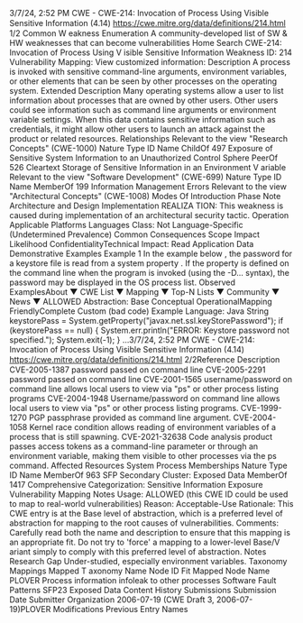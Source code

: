 3/7/24, 2:52 PM CWE - CWE-214: Invocation of Process Using Visible Sensitive Information (4.14)
https://cwe.mitre.org/data/deﬁnitions/214.html 1/2
Common W eakness Enumeration
A community-developed list of SW & HW weaknesses that can become
vulnerabilities
Home Search
CWE-214: Invocation of Process Using V isible Sensitive Information
Weakness ID: 214
Vulnerability Mapping: 
View customized information:
 Description
A process is invoked with sensitive command-line arguments, environment variables, or other elements that can be seen by other
processes on the operating system.
 Extended Description
Many operating systems allow a user to list information about processes that are owned by other users. Other users could see
information such as command line arguments or environment variable settings. When this data contains sensitive information such as
credentials, it might allow other users to launch an attack against the product or related resources.
 Relationships
 Relevant to the view "Research Concepts" (CWE-1000)
Nature Type ID Name
ChildOf 497 Exposure of Sensitive System Information to an Unauthorized Control Sphere
PeerOf 526 Cleartext Storage of Sensitive Information in an Environment V ariable
 Relevant to the view "Software Development" (CWE-699)
Nature Type ID Name
MemberOf 199 Information Management Errors
 Relevant to the view "Architectural Concepts" (CWE-1008)
 Modes Of Introduction
Phase Note
Architecture and Design
Implementation REALIZA TION: This weakness is caused during implementation of an architectural security tactic.
Operation
 Applicable Platforms
Languages
Class: Not Language-Specific (Undetermined Prevalence)
 Common Consequences
Scope Impact Likelihood
ConfidentialityTechnical Impact: Read Application Data
 Demonstrative Examples
Example 1
In the example below , the password for a keystore file is read from a system property .
If the property is defined on the command line when the program is invoked (using the -D... syntax), the password may be displayed
in the OS process list.
 Observed ExamplesAbout ▼ CWE List ▼ Mapping ▼ Top-N Lists ▼ Community ▼ News ▼
ALLOWED
Abstraction: Base
Conceptual OperationalMapping
FriendlyComplete Custom
(bad code) Example Language: Java 
String keystorePass = System.getProperty("javax.net.ssl.keyStorePassword");
if (keystorePass == null) {
System.err.println("ERROR: Keystore password not specified.");
System.exit(-1);
}
...3/7/24, 2:52 PM CWE - CWE-214: Invocation of Process Using Visible Sensitive Information (4.14)
https://cwe.mitre.org/data/deﬁnitions/214.html 2/2Reference Description
CVE-2005-1387 password passed on command line
CVE-2005-2291 password passed on command line
CVE-2001-1565 username/password on command line allows local users to view via "ps" or other process listing
programs
CVE-2004-1948 Username/password on command line allows local users to view via "ps" or other process listing
programs.
CVE-1999-1270 PGP passphrase provided as command line argument.
CVE-2004-1058 Kernel race condition allows reading of environment variables of a process that is still spawning.
CVE-2021-32638 Code analysis product passes access tokens as a command-line parameter or through an environment
variable, making them visible to other processes via the ps command.
 Affected Resources
System Process
 Memberships
Nature Type ID Name
MemberOf 963 SFP Secondary Cluster: Exposed Data
MemberOf 1417 Comprehensive Categorization: Sensitive Information Exposure
 Vulnerability Mapping Notes
Usage: ALLOWED (this CWE ID could be used to map to real-world vulnerabilities)
Reason: Acceptable-Use
Rationale:
This CWE entry is at the Base level of abstraction, which is a preferred level of abstraction for mapping to the root causes of
vulnerabilities.
Comments:
Carefully read both the name and description to ensure that this mapping is an appropriate fit. Do not try to 'force' a mapping to a
lower-level Base/V ariant simply to comply with this preferred level of abstraction.
 Notes
Research Gap
Under-studied, especially environment variables.
 Taxonomy Mappings
Mapped T axonomy Name Node ID Fit Mapped Node Name
PLOVER Process information infoleak to other processes
Software Fault Patterns SFP23 Exposed Data
 Content History
 Submissions
Submission Date Submitter Organization
2006-07-19
(CWE Draft 3, 2006-07-19)PLOVER
 Modifications
 Previous Entry Names
